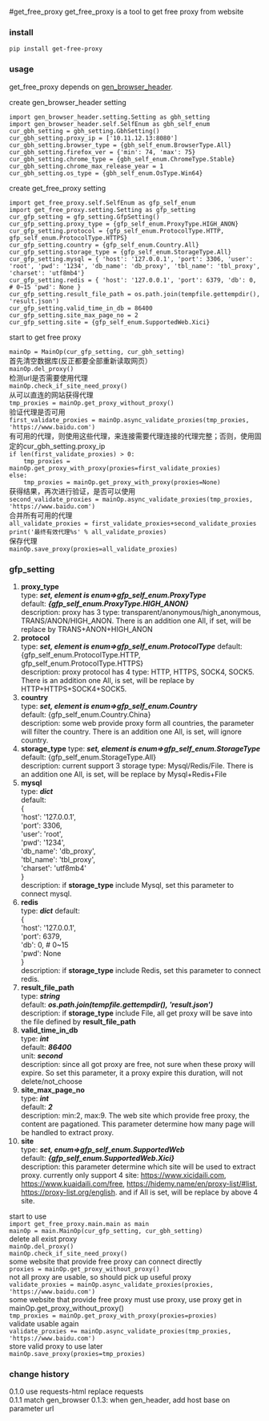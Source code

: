 #get_free_proxy
get_free_proxy is a tool to get free proxy from website
### install
`pip install get-free-proxy`
### usage
get_free_proxy depends on [gen_browser_header](https://github.com/zwzw911/gen-browser-header).   

create gen_browser_header setting  

`import gen_browser_header.setting.Setting as gbh_setting`   
`import gen_browser_header.self.SelfEnum as gbh_self_enum`     
`cur_gbh_setting = gbh_setting.GbhSetting()`    
`cur_gbh_setting.proxy_ip = ['10.11.12.13:8080']`    
`cur_gbh_setting.browser_type = {gbh_self_enum.BrowserType.All}`        
`cur_gbh_setting.firefox_ver = {'min': 74, 'max': 75}`    
`cur_gbh_setting.chrome_type = {gbh_self_enum.ChromeType.Stable}`    
`cur_gbh_setting.chrome_max_release_year = 1`    
`cur_gbh_setting.os_type = {gbh_self_enum.OsType.Win64}`

create get_free_proxy setting    
 
`import get_free_proxy.self.SelfEnum as gfp_self_enum`    
`import get_free_proxy.setting.Setting as gfp_setting`    
`cur_gfp_setting = gfp_setting.GfpSetting()`    
`cur_gfp_setting.proxy_type = {gfp_self_enum.ProxyType.HIGH_ANON}`    
`cur_gfp_setting.protocol = {gfp_self_enum.ProtocolType.HTTP,
                            gfp_self_enum.ProtocolType.HTTPS}`    
`cur_gfp_setting.country = {gfp_self_enum.Country.All}`    
`cur_gfp_setting.storage_type = {gfp_self_enum.StorageType.All}`    
`cur_gfp_setting.mysql = {
     'host': '127.0.0.1',
     'port': 3306,
     'user': 'root',
     'pwd': '1234',
     'db_name': 'db_proxy',
     'tbl_name': 'tbl_proxy',
     'charset': 'utf8mb4'}`    
`cur_gfp_setting.redis = {
    'host': '127.0.0.1',
    'port': 6379,
    'db': 0,  # 0~15
    'pwd': None
}`    
`cur_gfp_setting.result_file_path = os.path.join(tempfile.gettempdir(), 'result.json')`    
`cur_gfp_setting.valid_time_in_db = 86400`    
`cur_gfp_setting.site_max_page_no = 2`    
`cur_gfp_setting.site = {gfp_self_enum.SupportedWeb.Xici}`    

start to get free proxy    

`mainOp = MainOp(cur_gfp_setting, cur_gbh_setting) `       
首先清空数据库(反正都要全部重新读取网页）  
`mainOp.del_proxy()`   
检测url是否需要使用代理    
`mainOp.check_if_site_need_proxy()`    
从可以直连的网站获得代理    
`tmp_proxies = mainOp.get_proxy_without_proxy()`    
验证代理是否可用    
`first_validate_proxies = mainOp.async_validate_proxies(tmp_proxies, 'https://www.baidu.com')`    
有可用的代理，则使用这些代理，来连接需要代理连接的代理完整；否则，使用固定的cur_gbh_setting.proxy_ip    
`if len(first_validate_proxies) > 0:`    
`    tmp_proxies = mainOp.get_proxy_with_proxy(proxies=first_validate_proxies)`    
`else:`    
`    tmp_proxies = mainOp.get_proxy_with_proxy(proxies=None)`    
获得结果，再次进行验证，是否可以使用   
`second_validate_proxies = mainOp.async_validate_proxies(tmp_proxies, 'https://www.baidu.com')    `    
合并所有可用的代理    
`all_validate_proxies = first_validate_proxies+second_validate_proxies`    
`print('最终有效代理%s' % all_validate_proxies)`    
保存代理    
`mainOp.save_proxy(proxies=all_validate_proxies)`



### gfp_setting  
1. **proxy_type**    
type: ***set, element is enum=>gfp_self_enum.ProxyType***    
default: ***{gfp_self_enum.ProxyType.HIGH_ANON}***   
description:  proxy has 3 type: transparent/anonymous/high_anonymous, TRANS/ANON/HIGH_ANON. There is an addition one All, 
if set, will be replace by  TRANS+ANON+HIGH_ANON   
2. **protocol**    
type: ***set, element is enum=>gfp_self_enum.ProtocolType***
default: {gfp_self_enum.ProtocolType.HTTP, gfp_self_enum.ProtocolType.HTTPS}    
description:  proxy protocol has 4 type: HTTP, HTTPS, SOCK4, SOCK5. There is an addition one All, is set, will be replace by
HTTP+HTTPS+SOCK4+SOCK5.    
3. **country**    
type: ***set, element is enum=>gfp_self_enum.Country***    
default: {gfp_self_enum.Country.China}    
description: some web provide proxy form all countries, the parameter will filter the country. There is an addition one 
All, is set, will ignore country.    
4. **storage_type**
type: ***set, element is enum=>gfp_self_enum.StorageType***    
default: {gfp_self_enum.StorageType.All}    
description: current support 3 storage type: Mysql/Redis/File. There is an addition one All, is set, will be replace by
Mysql+Redis+File    
5. **mysql**   
type: ***dict***    
default:   
{  
'host': '127.0.0.1',  
     'port': 3306,  
     'user': 'root',  
     'pwd': '1234',  
     'db_name': 'db_proxy',  
     'tbl_name': 'tbl_proxy',  
     'charset': 'utf8mb4'     
     }    
description: if **storage_type** include Mysql, set this parameter to connect mysql.    
5. **redis**   
type: ***dict***
default:    
{    
    'host': '127.0.0.1',    
    'port': 6379,    
    'db': 0,  # 0~15    
    'pwd': None    
}     
description: if **storage_type** include Redis, set this parameter to connect redis.
6. **result_file_path**    
type: ***string***    
default: ***os.path.join(tempfile.gettempdir(), 'result.json')***     
description: if **storage_type** include File, all get proxy will be save into the file defined by **result_file_path**    
7. **valid_time_in_db**    
type: ***int***  
default: ***86400***   
unit: ***second***    
description: since all got proxy are free, not sure when these proxy will expire. So set this parameter, it a proxy expire this duration, will not delete/not_choose    
8. **site_max_page_no**    
type: ***int***    
default: ***2***   
description: min:2, max:9. The web site which provide free proxy, the content are pagationed. This parameter determine how many page 
will be handled to extract proxy.    
9. **site**    
type: ***set, enum=>gfp_self_enum.SupportedWeb***   
default: ***{gfp_self_enum.SupportedWeb.Xici}***      
description: this parameter determine which site will be used to extract proxy. currently only support 4 site:
https://www.xicidaili.com, https://www.kuaidaili.com/free, https://hidemy.name/en/proxy-list/#list, https://proxy-list.org/english.
and if All is set, will be replace by above 4 site.   

start to use    
`import get_free_proxy.main.main as main`    
`mainOp = main.MainOp(cur_gfp_setting, cur_gbh_setting)`    
delete all exist proxy   
`mainOp.del_proxy()`      
`mainOp.check_if_site_need_proxy()`   
some website that provide free proxy can connect directly       
`proxies = mainOp.get_proxy_without_proxy()`  
not all proxy are usable, so should pick up useful proxy      
`validate_proxies = mainOp.async_validate_proxies(proxies, 'https://www.baidu.com')`      
some website that provide free proxy must use proxy, use proxy get in mainOp.get_proxy_without_proxy()       
`tmp_proxies = mainOp.get_proxy_with_proxy(proxies=proxies)`    
validate usable again    
`validate_proxies += mainOp.async_validate_proxies(tmp_proxies, 'https://www.baidu.com')`      
store valid proxy to use later    
`mainOp.save_proxy(proxies=tmp_proxies)`     

### change history
0.1.0  use requests-html replace requests    
0.1.1  match gen_browser 0.1.3: when gen_header, add host base on parameter url    